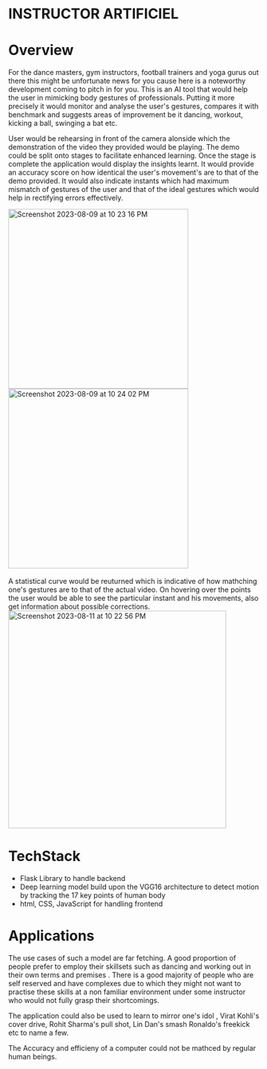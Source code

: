 # INSTRUCTOR ARTIFICIEL

# Overview

For the dance masters, gym instructors, football trainers and yoga gurus out there this might be unfortunate news for you cause here is a noteworthy development coming to pitch in for you. This is an AI tool that would help the user in mimicking body gestures of professionals. Putting it more precisely it would monitor and analyse the user's gestures, compares it with benchmark and suggests areas of improvement be it dancing, workout, kicking a ball, swinging a bat etc.

User would be rehearsing in front of the camera alonside which the demonstration of the video they provided would be playing. The demo could be split onto stages to facilitate enhanced learning. Once the stage is complete the application would display the insights learnt. It would provide an accuracy score on how identical the user's movement's are to that of the demo provided. It would also indicate instants which had maximum mismatch of gestures of the user and that of the ideal gestures which would help in rectifying errors effectively. 

<div>
  
<img width="361" alt="Screenshot 2023-08-09 at 10 23 16 PM"  src="https://github.com/shellyannissa/4-The-People/assets/118563935/9d6e8caf-6a27-4636-8a58-db4c8a9f2528">
<img width="361" height = "361" alt="Screenshot 2023-08-09 at 10 24 02 PM" src="https://github.com/shellyannissa/4-The-People/assets/118563935/d88e8861-df61-4cdc-80c6-e971a98228bc">

</div>
<br/>
A statistical curve would be reuturned which is indicative of how mathching one's gestures are to that of the actual video. On hovering over the points the user would be able to see the particular instant and his movements, also get information about possible corrections.

<br/>


<img width="437" alt="Screenshot 2023-08-11 at 10 22 56 PM" src="https://github.com/shellyannissa/4-The-People/assets/118563935/0c0dc29d-c668-499d-ad8c-0432a535d09b">



# TechStack

* Flask Library to handle backend
* Deep learning model build upon the VGG16 architecture to detect motion by tracking the 17 key points of human body
* html, CSS, JavaScript for handling frontend 

# Applications

The use cases of such a model are far fetching. 
A good proportion of people prefer to employ their skillsets such as dancing and working out in their own terms and premises .
There is a good majority of people who are self reserved and have complexes due to which they might not want to practise these skills at a non familiar environment under some instructor who would not fully grasp their shortcomings.

The application could also be used to learn to mirror one's idol , Virat Kohli's cover drive, Rohit Sharma's pull shot, Lin Dan's smash Ronaldo's freekick etc to name a few. 

The Accuracy and efficieny of a computer could not be mathced by regular human beings.

